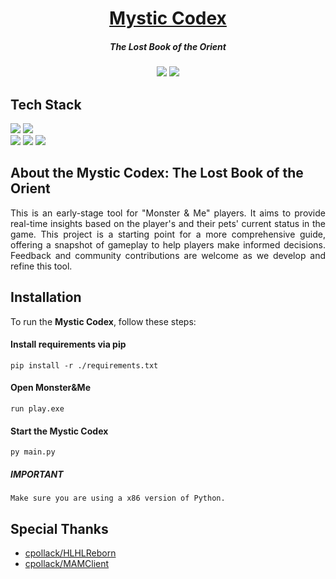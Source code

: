 <center style="text-align: center;">
  <h1 align="center">
  <a href="https://kofrino.com/" target="_blank">
    Mystic Codex
  </a>
  </h1>
    <h5>The Lost Book of the Orient</h5>

  <p align="center">
    <img src="https://img.shields.io/badge/Project-Mystic&nbsp;Codex-yellowgreen">
    <img src="https://img.shields.io/badge/Version-0.0.1a-yellowgreen">
  </p>

</center>

## Tech Stack

<p>
<img src="https://img.shields.io/badge/Language-Python-black">
<img src="https://img.shields.io/badge/Version-3.12.1-black"><br />
<img src="https://img.shields.io/badge/Library-ctypes-darkgreen">
<img src="https://img.shields.io/badge/Library-pywin32-darkgreen">
<img src="https://img.shields.io/badge/Library-pywinauto-darkgreen">
</p>

## About the Mystic Codex: The Lost Book of the Orient

<div style="text-align: justify">

This is an early-stage tool for "Monster & Me" players. 
It aims to provide real-time insights based on the player's and their pets' current status in the game. 
This project is a starting point for a more comprehensive guide, offering a snapshot of gameplay to help players make informed decisions. 
Feedback and community contributions are welcome as we develop and refine this tool.

<div>

## Installation

To run the **Mystic Codex**, follow these steps:

#### Install requirements via pip

```shell
pip install -r ./requirements.txt
```

#### Open Monster&Me

```shell
run play.exe
```

#### Start the Mystic Codex

```shell
py main.py
```

##### IMPORTANT

```
Make sure you are using a x86 version of Python.
```

## Special Thanks
- [cpollack/HLHLReborn](https://github.com/cpollack/HLHLReborn)
- [cpollack/MAMClient](https://github.com/cpollack/MAMClient)